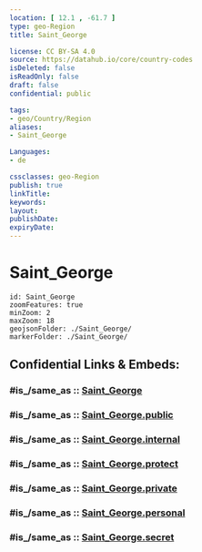 ```yaml
---
location: [ 12.1 , -61.7 ] 
type: geo-Region
title: Saint_George

license: CC BY-SA 4.0
source: https://datahub.io/core/country-codes
isDeleted: false
isReadOnly: false
draft: false
confidential: public

tags:
- geo/Country/Region
aliases:
- Saint_George

Languages:
- de

cssclasses: geo-Region
publish: true
linkTitle: 
keywords: 
layout: 
publishDate: 
expiryDate: 
---
```


# Saint_George

```leaflet
id: Saint_George
zoomFeatures: true 
minZoom: 2 
maxZoom: 18
geojsonFolder: ./Saint_George/
markerFolder: ./Saint_George/
```


## Confidential Links & Embeds: 

### #is_/same_as :: [Saint_George](/_Standards/Earth/Continent/America~Caribbean/Grenada/parishes~Grenada/Saint_George.md) 

### #is_/same_as :: [Saint_George.public](/_public/Earth/Continent/America~Caribbean/Grenada/parishes~Grenada/Saint_George.public.md) 

### #is_/same_as :: [Saint_George.internal](/_internal/Earth/Continent/America~Caribbean/Grenada/parishes~Grenada/Saint_George.internal.md) 

### #is_/same_as :: [Saint_George.protect](/_protect/Earth/Continent/America~Caribbean/Grenada/parishes~Grenada/Saint_George.protect.md) 

### #is_/same_as :: [Saint_George.private](/_private/Earth/Continent/America~Caribbean/Grenada/parishes~Grenada/Saint_George.private.md) 

### #is_/same_as :: [Saint_George.personal](/_personal/Earth/Continent/America~Caribbean/Grenada/parishes~Grenada/Saint_George.personal.md) 

### #is_/same_as :: [Saint_George.secret](/_secret/Earth/Continent/America~Caribbean/Grenada/parishes~Grenada/Saint_George.secret.md)

